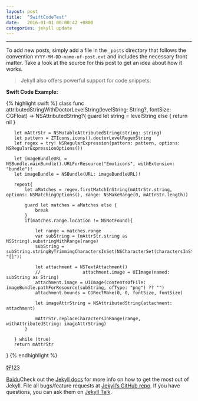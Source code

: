 ```yaml
---
layout: post
title:  "SwiftCodeTest"
date:   2016-01-01 00:00:42 +0800
categories: jekyll update
---
```

---

To add new posts, simply add a file in the `_posts` directory that follows the convention `YYYY-MM-DD-name-of-post.ext` and includes the necessary front matter. Take a look at the source for this post to get an idea about how it works.

>Jekyll also offers powerful support for code snippets:

**Swift Code Example:**

{% highlight swift %}
class func attributedStringWithDoctorLevelString(levelString: String?, fontSize: CGFloat) -> NSAttributedString?{
       guard let string = levelString else {
           return nil
       }

       let mAttrStr = NSMutableAttributedString(string: string)
       let pattern = ZTIcons.icons().doctorLevelRegexString
       let regex = try! NSRegularExpression(pattern: pattern, options: NSRegularExpressionOptions())

       let imageBundleURL = NSBundle.mainBundle().URLForResource("Emoticons", withExtension: "bundle")!
       let imageBundle = NSBundle(URL: imageBundleURL)!

       repeat{
           let aMatches = regex.firstMatchInString(mAttrStr.string, options: NSMatchingOptions(), range: NSMakeRange(0, mAttrStr.length))

           guard let matches = aMatches else {
               break
           }
           if(matches.range.location != NSNotFound){

               let range = matches.range
               var subString = (mAttrStr.string as NSString).substringWithRange(range)
               subString = subString.stringByTrimmingCharactersInSet(NSCharacterSet(charactersInString: "[]"))

               let attachment = NSTextAttachment()
               //                attachment.image = UIImage(named: subString as String)
               attachment.image = UIImage(contentsOfFile: imageBundle.pathForResource(subString, ofType: "png") ?? "")
               attachment.bounds = CGRectMake(0, 0, fontSize, fontSize)

               let imageAttrString = NSAttributedString(attachment: attachment)

               mAttrStr.replaceCharactersInRange(range, withAttributedString: imageAttrString)
           }

       } while (true)
       return mAttrStr
   }
 {% endhighlight %}


[好123][1]  

[Baidu]Check out the [Jekyll docs][jekyll-docs] for more info on how to get the most out of Jekyll. File all bugs/feature requests at [Jekyll’s GitHub repo][jekyll-gh]. If you have questions, you can ask them on [Jekyll Talk][jekyll-talk].

[Baidu]: http://www.baidu.com
[1]: https://www.hao123.com
[jekyll-docs]: http://jekyllrb.com/docs/home
[jekyll-gh]:   https://github.com/jekyll/jekyll
[jekyll-talk]: https://talk.jekyllrb.com/

